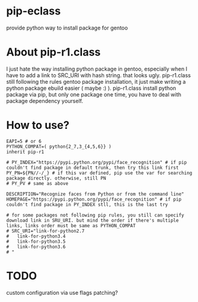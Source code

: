 # pip-eclass
provide python way to install package for gentoo

# About pip-r1.class
I just hate the way installing python package in gentoo, especially when I have to add a link to SRC_URI with hash string. that looks ugly.
pip-r1.class still following the rules gentoo package installation, it just make writing a python package ebuild easier ( maybe :) ).
pip-r1.class install python package via pip, but only one package one time, you have to deal with package dependency yourself. 

# How to use?
```
EAPI=5 # or 6
PYTHON_COMPAT=( python{2_7,3_{4,5,6}} )
inherit pip-r1

# PY_INDEX="https://pypi.python.org/pypi/face_recognition" # if pip couldn't find package in default trunk, then try this link first
PY_PN=${PN//-/_} # if this var defined, pip use the var for searching package directly. otherwise, still PN
# PY_PV # same as above

DESCRIPTION="Recognize faces from Python or from the command line"
HOMEPAGE="https://pypi.python.org/pypi/face_recognition" # if pip couldn't find package in PY_INDEX stll, this is the last try

# for some packages not following pip rules, you still can specify download link in SRU_URI. but mind the order if there's multiple links, links order must be same as PYTHON_COMPAT
# SRC_URI="link-for-python2.7
#	link-for-python3.4
#	link-for-python3.5
#	link-for-python3.6
# " 
```

# TODO
custom configuration via use flags
patching?

